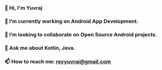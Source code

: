 ### 👋 Hi, I'm Yuvraj 

### 🔭 I’m currently working on Android App Development.
### 👯 I’m looking to collaborate on Open Source Android projects.
### 💬 Ask me about Kotlin, Java.
### 📫 How to reach me: reyyuvraj@gmail.com


<!--
**reyyuvraj/reyyuvraj** is a ✨ _special_ ✨ repository because its `README.md` (this file) appears on your GitHub profile.

Here are some ideas to get you started:

- 🔭 I’m currently working on ...
- 🌱 I’m currently learning ...
- 👯 I’m looking to collaborate on ...
- 🤔 I’m looking for help with ...
- 💬 Ask me about ...
- 📫 How to reach me: ...
- 😄 Pronouns: ...
- ⚡ Fun fact: ...

![github-stats](https://user-images.githubusercontent.com/54553011/176401383-0e88e499-aefc-424e-8805-e3422d25ecfd.svg)

-->
